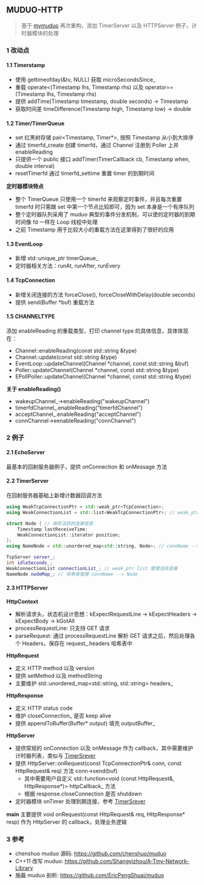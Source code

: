 ## MUDUO-HTTP
> 基于 [mymuduo](https://gitee.com/ericps/muduo) 再次重构，添加 TimerServer 以及 HTTPServer 例子，计时器模块的处理

### 1 改动点

#### 1.1 Timerstamp
- 使用 gettimeofday(&tv, NULL) 获取 microSecondsSince_
- 重载 operate<(Timestamp lhs, Timestamp rhs) 以及 operator==(Timestamp lhs, Timestamp rhs)
- 提供 addTime(Timestamp timestamp, double seconds) -> Timestamp
- 获取时间差 timeDifference(Timestamp high, Timestamp low) -> double

#### 1.2 Timer/TimerQueue
- set 红黑树存储 pair<Timestamp, Timer*>, 按照 Timestamp 从小到大排序
- 通过 timerfd_create 创建 timerfd，通过 Channel 注册到 Poller 上并 enableReading
- 只提供一个 public 接口 addTimer(TimerCallback cb, Timestamp when, double interval)
- resetTimerfd 通过 timerfd_settime 重置 timer 的到期时间

**定时器模块特点**
- 整个 TimerQueue 只使用一个 timerfd 来观察定时事件，并且每次重置 timerfd 时只需跟 set 中第一个节点比较即可，因为 set 本身是一个有序队列
- 整个定时器队列采用了 muduo 典型的事件分发机制，可以使的定时器的到期时间像 fd 一样在 Loop 线程中处理
- 之前 Timestamp 用于比较大小的重载方法在这里得到了很好的应用

#### 1.3 EventLoop
- 新增 std::unique_ptr<TimerQueue> timerQueue_
- 定时器相关方法：runAt, runAfter, runEvery

#### 1.4 TcpConnection
- 新增关闭连接的方法 forceClose(), forceCloseWithDelay(double seconds)
- 提供 send(Buffer *buf) 重载方法

#### 1.5 CHANNELTYPE

添加 enableReading 的重载类型，打印 channel type 的具体信息，具体体现在：
- Channel::enableReading(const std::string &type)
- Channel::update(const std::string &type)
- EventLoop::updateChannel(Channel *channel, const std::string &buf)
- Poller::updateChannel(Channel *channel, const std::string &type)
- EPollPoller::updateChannel(Channel *channel, const std::string &type)

**关于 enableReading()**
- wakeupChannel_->enableReading("wakeupChannel")
- timerfdChannel_.enableReading("timerfdChannel")
- acceptChannel_.enableReading("acceptChannel")
- connChannel->eenableReading("connChannel")

### 2 例子

#### 2.1 EchoServer
最基本的回射服务器例子，提供 onConnection 和 onMessage 方法

#### 2.2 TimerServer
在回射服务器基础上新增计数器回调方法
```cpp
using WeakTcpConnectionPtr = std::weak_ptr<TcpConnection>;
using WeakConnectionList = std::list<WeakTcpConnectionPtr>; // weak_ptr conn list

struct Node { // 保存活跃的连接信息
    Timestamp lastReceiveTime;
    WeakConnectionList::iterator position;
};
using NameNode = std::unordered_map<std::string, Node>; // connName --> Node

TcpServer server_;
int idleSeconds_;
WeakConnectionList connectionList_; // weak_ptr list 管理活跃连接
NameNode nodeMap_; // 哈希表管理 connName --> Node
```

#### 2.3 HTTPServer

**HttpContext**
- 解析请求头，状态机设计思想：kExpectRequestLine -> kExpectHeaders -> kExpectBody -> kGotAll
- processRequestLine: 只支持 GET 请求
- parseRequest: 通过 processRequestLine 解析 GET 请求之后，然后处理各个 Headers，保存在 request_.headers 哈希表中

**HttpRequest**
- 定义 HTTP method 以及 version
- 提供 setMethod 以及 methodString
- 主要维护 std::unordered_map<std::string, std::string> headers_

**HttpResponse**
- 定义 HTTP status code
- 维护 closeConnection_ 是否 keep alive
- 提供 appendToBuffer(Buffer* output) 填充 outputBuffer_

**HttpServer**
- 提供常规的 onConnection 以及 onMessage 作为 callback，其中需要维护计时器列表，类似与 [TimerSrever](#22-timerserver)
- 提供 HttpServer::onRequest(const TcpConnectionPtr& conn, const HttpRequest& req) 方法 conn->send(buf)
  - 其中需要用户自定义 std::function<void (const HttpRequest&, HttpResponse*)> httpCallback_ 方法
  - 根据 response.closeConnection 是否 shutdown
- 定时器模块 onTimer 处理到期连接，参考 [TimerSrever](#22-timerserver)

**main**
主要提供 void onRequest(const HttpRequest& req, HttpResponse* resp) 作为 HttpServer 的 callback，处理业务逻辑

### 3 参考

- chenshuo muduo 源码: https://github.com/chenshuo/muduo
- C++11 改写 muduo: https://github.com/Shangyizhou/A-Tiny-Network-Library
- 施磊 muduo 剖析: https://github.com/EricPengShuai/muduo

